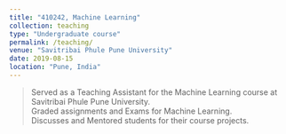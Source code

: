 ```yaml
---
title: "410242, Machine Learning"
collection: teaching
type: "Undergraduate course"
permalink: /teaching/
venue: "Savitribai Phule Pune University"
date: 2019-08-15
location: "Pune, India"
---
```


>Served as a Teaching Assistant for the Machine Learning course at Savitribai Phule Pune University.  
>Graded assignments and Exams for Machine Learning.  
>Discusses and Mentored students for their course projects. 
